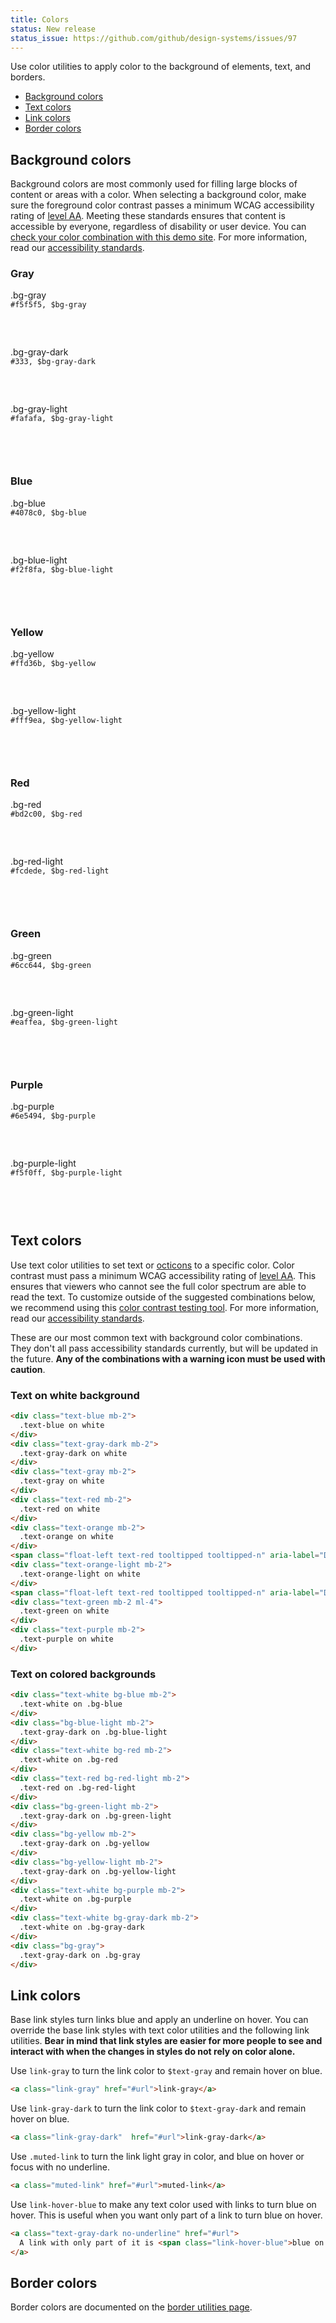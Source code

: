 ```yaml
---
title: Colors
status: New release
status_issue: https://github.com/github/design-systems/issues/97
---
```


Use color utilities to apply color to the background of elements, text, and borders.

* [Background colors](#background-colors)
* [Text colors](#text-colors)
* [Link colors](#link-colors)
* [Border colors](#border-colors)

## Background colors

Background colors are most commonly used for filling large blocks of content or areas with a color. When selecting a background color, make sure the foreground color contrast passes a minimum WCAG accessibility rating of [level AA](https://www.w3.org/TR/UNDERSTANDING-WCAG20/visual-audio-contrast-contrast.html). Meeting these standards ensures that content is accessible by everyone, regardless of disability or user device. You can [check your color combination with this demo site](http://jxnblk.com/colorable/demos/text/). For more information, read our [accessibility standards](/primer/principles/accessibility).

### Gray

<div class="container-lg clearfix mb-4">
  <div class="col-3 float-left pr-4">
    <div class="h4">.bg-gray</div>
    <code>#f5f5f5, $bg-gray</code>
    <div class="mt-2 bg-gray" style="height: 60px;"></div>
  </div>
  <div class="col-9 float-left">
    <div class="container-lg clearfix">
      <div class="col-6 float-left">
        <div class="h4">.bg-gray-dark</div>
        <code>#333, $bg-gray-dark</code>
        <div class="mt-2 bg-gray-dark border-right-0" style="height: 60px;"></div>
      </div>
      <div class="col-6 float-left">
        <div class="h4">.bg-gray-light</div>
        <code>#fafafa, $bg-gray-light</code>
        <div class="mt-2 bg-gray-light" style="height: 60px;"></div>
      </div>
    </div>
  </div>
</div>

### Blue

<div class="container-lg clearfix mb-4">
  <div class="col-3 float-left pr-4">
    <div class="h4">.bg-blue</div>
    <code>#4078c0, $bg-blue</code>
    <div class="mt-2 bg-blue" style="height: 60px;"></div>
  </div>
  <div class="col-9 float-left">
    <div class="container-lg clearfix">
      <div class="h4">.bg-blue-light</div>
      <code>#f2f8fa, $bg-blue-light</code>
      <div class="mt-2 bg-blue-light" style="height: 60px;"></div>
    </div>
  </div>
</div>

### Yellow

<div class="container-lg clearfix mb-4">
  <div class="col-3 float-left pr-4">
    <div class="h4">.bg-yellow</div>
    <code>#ffd36b, $bg-yellow</code>
    <div class="mt-2 bg-yellow" style="height: 60px;"></div>
  </div>
  <div class="col-9 float-left">
    <div class="container-lg clearfix">
      <div class="h4">.bg-yellow-light</div>
      <code>#fff9ea, $bg-yellow-light</code>
      <div class="mt-2 bg-yellow-light" style="height: 60px;"></div>
    </div>
  </div>
</div>

### Red

<div class="container-lg clearfix mb-4">
  <div class="col-3 float-left pr-4">
    <div class="h4">.bg-red</div>
    <code>#bd2c00, $bg-red</code>
    <div class="mt-2 bg-red" style="height: 60px;"></div>
  </div>
  <div class="col-9 float-left">
    <div class="container-lg clearfix">
      <div class="h4">.bg-red-light</div>
      <code>#fcdede, $bg-red-light</code>
      <div class="mt-2 bg-red-light" style="height: 60px;"></div>
    </div>
  </div>
</div>

### Green

<div class="container-lg clearfix mb-4">
  <div class="col-3 float-left pr-4">
    <div class="h4">.bg-green</div>
    <code>#6cc644, $bg-green</code>
    <div class="mt-2 bg-green" style="height: 60px;"></div>
  </div>
  <div class="col-9 float-left">
    <div class="container-lg clearfix">
      <div class="h4">.bg-green-light</div>
      <code>#eaffea, $bg-green-light</code>
      <div class="mt-2 bg-green-light" style="height: 60px;"></div>
    </div>
  </div>
</div>


### Purple

<div class="container-lg clearfix mb-4">
  <div class="col-3 float-left pr-4">
    <div class="h4">.bg-purple</div>
    <code>#6e5494, $bg-purple</code>
    <div class="mt-2 bg-purple" style="height: 60px;"></div>
  </div>
  <div class="col-9 float-left">
    <div class="container-lg clearfix">
      <div class="h4">.bg-purple-light</div>
      <code>#f5f0ff, $bg-purple-light</code>
      <div class="mt-2 bg-purple-light" style="height: 60px;"></div>
    </div>
  </div>
</div>

## Text colors

Use text color utilities to set text or [octicons](/styleguide/css/styles/core/components/octicons) to a specific color. Color contrast must pass a minimum WCAG accessibility rating of [level AA](https://www.w3.org/TR/UNDERSTANDING-WCAG20/visual-audio-contrast-contrast.html). This ensures that viewers who cannot see the full color spectrum are able to read the text. To customize outside of the suggested combinations below, we recommend using this [color contrast testing tool](http://jxnblk.com/colorable/demos/text/). For more information, read our [accessibility standards](/primer/principles/accessibility).

These are our most common text with background color combinations. They don't all pass accessibility standards currently, but will be updated in the future. **Any of the combinations with a warning icon must be used with caution**.

### Text on white background

```html
<div class="text-blue mb-2">
  .text-blue on white
</div>
<div class="text-gray-dark mb-2">
  .text-gray-dark on white
</div>
<div class="text-gray mb-2">
  .text-gray on white
</div>
<div class="text-red mb-2">
  .text-red on white
</div>
<div class="text-orange mb-2">
  .text-orange on white
</div>
<span class="float-left text-red tooltipped tooltipped-n" aria-label="Does not meet accessibility standards"><%= octicon("alert") %></span>
<div class="text-orange-light mb-2">
  .text-orange-light on white
</div>
<span class="float-left text-red tooltipped tooltipped-n" aria-label="Does not meet accessibility standards"><%= octicon("alert") %></span>
<div class="text-green mb-2 ml-4">
  .text-green on white
</div>
<div class="text-purple mb-2">
  .text-purple on white
</div>
```

### Text on colored backgrounds

```html
<div class="text-white bg-blue mb-2">
  .text-white on .bg-blue
</div>
<div class="bg-blue-light mb-2">
  .text-gray-dark on .bg-blue-light
</div>
<div class="text-white bg-red mb-2">
  .text-white on .bg-red
</div>
<div class="text-red bg-red-light mb-2">
  .text-red on .bg-red-light
</div>
<div class="bg-green-light mb-2">
  .text-gray-dark on .bg-green-light
</div>
<div class="bg-yellow mb-2">
  .text-gray-dark on .bg-yellow
</div>
<div class="bg-yellow-light mb-2">
  .text-gray-dark on .bg-yellow-light
</div>
<div class="text-white bg-purple mb-2">
  .text-white on .bg-purple
</div>
<div class="text-white bg-gray-dark mb-2">
  .text-white on .bg-gray-dark
</div>
<div class="bg-gray">
  .text-gray-dark on .bg-gray
</div>
```

## Link colors

Base link styles turn links blue and apply an underline on hover. You can override the base link styles with text color utilities and the following link utilities. **Bear in mind that link styles are easier for more people to see and interact with when the changes in styles do not rely on color alone.**

Use `link-gray` to turn the link color to `$text-gray` and remain hover on blue.

```html
<a class="link-gray" href="#url">link-gray</a>
```

Use `link-gray-dark` to turn the link color to `$text-gray-dark` and remain hover on blue.

```html
<a class="link-gray-dark"  href="#url">link-gray-dark</a>
```

Use `.muted-link` to turn the link light gray in color, and blue on hover or focus with no underline.

```html
<a class="muted-link" href="#url">muted-link</a>
```

Use `link-hover-blue` to make any text color used with links to turn blue on hover. This is useful when you want only part of a link to turn blue on hover.

```html
<a class="text-gray-dark no-underline" href="#url">
  A link with only part of it is <span class="link-hover-blue">blue on hover</span>.
</a>
```

## Border colors

Border colors are documented on the [border utilities page](../..//utilities/borders#border-width-style-and-color-utilities).
